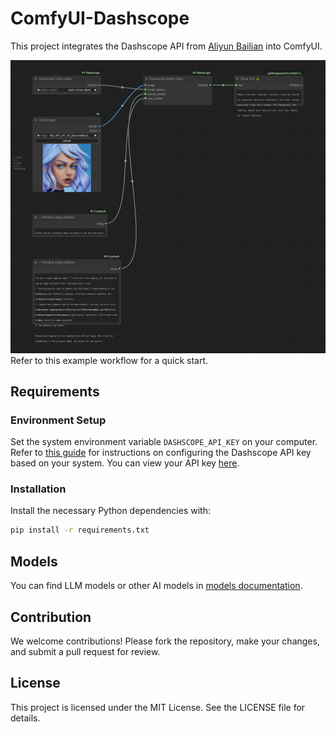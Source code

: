 # ComfyUI-Dashscope

This project integrates the Dashscope API from [Aliyun Bailian](https://bailian.console.aliyun.com) into ComfyUI.

![vlm example](assets/vlm.png)
Refer to this example workflow for a quick start.

## Requirements

### Environment Setup

Set the system environment variable `DASHSCOPE_API_KEY` on your computer. Refer to [this guide](https://help.aliyun.com/zh/model-studio/developer-reference/configure-api-key-through-environment-variables?spm=a2c4g.11186623.help-menu-2400256.d_3_1.3f8a1078V8zfae&scm=20140722.H_2803795._.OR_help-T_cn~zh-V_1#e4cd73d544i3r) for instructions on configuring the Dashscope API key based on your system. You can view your API key [here](https://bailian.console.aliyun.com/?apiKey=1#/api-key).

### Installation

Install the necessary Python dependencies with:

```sh
pip install -r requirements.txt
```

## Models

You can find LLM models or other AI models in [models documentation](./models.md).

## Contribution

We welcome contributions! Please fork the repository, make your changes, and submit a pull request for review.

## License
This project is licensed under the MIT License. See the LICENSE file for details.
